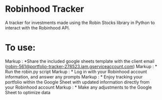 # Robinhood Tracker
A tracker for investments made using the Robin Stocks library in Python to interact with the Robinhood API. 
# To use:
 Markup : *Share the included google sheets template with the client email (robin-561@portfolio-tracker-278523.iam.gserviceaccount.com)
 Markup : * Run the robin.py script
 Markup : * Log in with your Robinhood account information, and answer any prompts
 Markup : * Enjoy tracking your portfolio within the Google Sheet with updated information directly from your Robinhood account
 Markup : * Make any adjustments to the Google Sheet to optimize data
